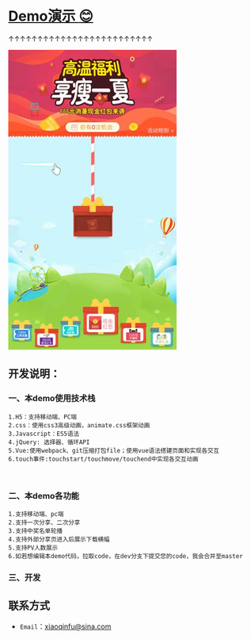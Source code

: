 # [Demo演示 :blush:](https://fuxiaoqin.github.io/Cutrope/dist/index.html)<br>
↑↑↑↑↑↑↑↑↑↑↑↑↑↑↑↑↑↑↑↑↑↑↑↑↑
 
[![image](https://github.com/Fuxiaoqin/Cutrope/blob/master/src/assets/img/banner.jpg?raw=true "点我演示效果")](https://fuxiaoqin.github.io/Cutrope/dist/index.html)

## 开发说明：
### 一、本demo使用技术栈
    1.H5：支持移动端、PC端
    2.css：使用css3高级动画，animate.css框架动画
    3.Javascript：ES5语法
    4.jQuery: 选择器、循环API
    5.Vue:使用webpack、git压缩打包file；使用vue语法搭建页面和实现各交互
    6.touch事件:touchstart/touchmove/touchend中实现各交互动画
   
### 二、本demo各功能
    1.支持移动端、pc端
    2.支持一次分享、二次分享
    3.支持中奖名单轮播
    4.支持外部分享页进入后展示下载横幅
    5.支持PV人数展示
    6.如若想编辑本demo代码，拉取code，在dev分支下提交您的code，我会合并至master

### 三、开发

## 联系方式
- `Email`：xiaoqinfu@sina.com
